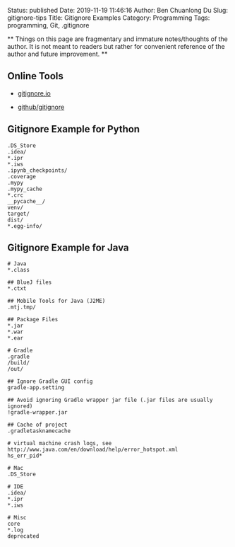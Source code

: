 Status: published
Date: 2019-11-19 11:46:16
Author: Ben Chuanlong Du
Slug: gitignore-tips
Title: Gitignore Examples
Category: Programming
Tags: programming, Git, .gitignore

**
Things on this page are
fragmentary and immature notes/thoughts of the author.
It is not meant to readers
but rather for convenient reference of the author and future improvement.
**

## Online Tools

- [gitignore.io](https://www.gitignore.io/)

- [github/gitignore](https://github.com/github/gitignore)

## Gitignore Example for Python
```
.DS_Store
.idea/
*.ipr
*.iws
.ipynb_checkpoints/
.coverage
.mypy
.mypy_cache
*.crc
__pycache__/
venv/
target/
dist/
*.egg-info/
```

## Gitignore Example for Java
```
# Java 
*.class

## BlueJ files
*.ctxt

## Mobile Tools for Java (J2ME)
.mtj.tmp/

## Package Files
*.jar
*.war
*.ear

# Gradle 
.gradle
/build/
/out/

## Ignore Gradle GUI config
gradle-app.setting

## Avoid ignoring Gradle wrapper jar file (.jar files are usually ignored)
!gradle-wrapper.jar

## Cache of project
.gradletasknamecache

# virtual machine crash logs, see http://www.java.com/en/download/help/error_hotspot.xml
hs_err_pid*

# Mac
.DS_Store

# IDE
.idea/
*.ipr
*.iws

# Misc
core
*.log
deprecated

```
